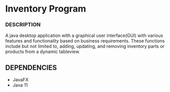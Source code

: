 # Inventory Program
### DESCRIPTION
A java desktop application with a graphical user interface(GUI) with various features and functionality based on business requirements.
These functions include but not limited to, adding, updating, and removing inventory parts or products from a dynamic tableview.

## DEPENDENCIES
- JavaFX
- Java 11



